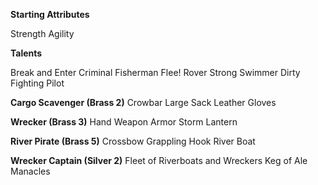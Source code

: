 **Starting Attributes**

Strength
Agility

**Talents**

Break and Enter
Criminal
Fisherman
Flee!
Rover
Strong Swimmer
Dirty Fighting
Pilot

**Cargo Scavenger (Brass 2)**
Crowbar
Large Sack
Leather Gloves

**Wrecker (Brass 3)**
Hand Weapon
Armor
Storm Lantern

**River Pirate (Brass 5)**
Crossbow
Grappling Hook
River Boat

**Wrecker Captain (Silver 2)**
Fleet of Riverboats and Wreckers
Keg of Ale
Manacles